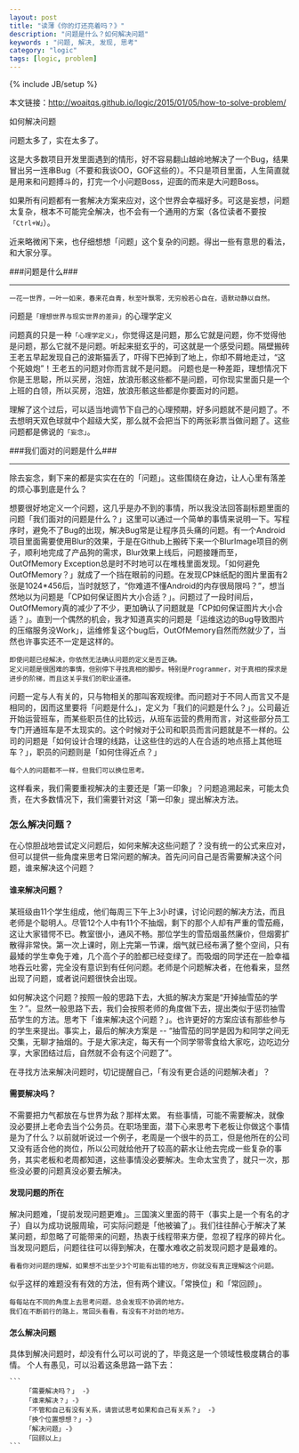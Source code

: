 ```yaml
---
layout: post
title: "读薄《你的灯还亮着吗？》"
description: "问题是什么？如何解决问题"
keywords : "问题, 解决, 发现, 思考"
category: "logic"
tags: [logic, problem]
---
```

{% include JB/setup %}

本文链接：http://woaitqs.github.io/logic/2015/01/05/how-to-solve-problem/

如何解决问题

问题太多了，实在太多了。

这是大多数项目开发里面遇到的情形，好不容易翻山越岭地解决了一个Bug，结果冒出另一连串Bug（不要和我谈OO，GOF这些的）。不只是项目里面，人生简直就是用来和问题搏斗的，打完一个小问题Boss，迎面的而来是大问题Boss。

如果所有问题都有一套解决方案来应对，这个世界会幸福好多。可这是妄想，问题太复杂，根本不可能完全解决，也不会有一个通用的方案（各位读者不要按`「Ctrl+W」`）。

近来略微闲下来，也仔细想想「问题」这个复杂的问题。得出一些有意思的看法，和大家分享。

###问题是什么###

----------

```
一花一世界，一叶一如来，春来花自青，秋至叶飘零，无穷般若心自在，语默动静以自然。 
```

问题是`「理想世界与现实世界的差异」`的心理学定义

问题真的只是一种`「心理学定义」`，你觉得这是问题，那么它就是问题，你不觉得他是问题，那么它就不是问题。听起来挺玄乎的，可这就是一个感受问题。隔壁搬砖王老五早起发现自己的波斯猫丢了，吓得下巴掉到了地上，你却不屑地走过，“这个死娘炮”！王老五的问题对你而言就不是问题。
问题也是一种差距，理想情况下你是王思聪，所以买房，泡妞，放浪形骸这些都不是问题，可你现实里面只是一个上班的白领，所以买房，泡妞，放浪形骸这些都是你要面对的问题。

理解了这个过后，可以适当地调节下自己的心理预期，好多问题就不是问题了。不去想明天双色球就中个超级大奖，那么就不会把当下的两张彩票当做问题了。这些问题都是佛说的`「妄念」`。

###我们面对的问题是什么###

----------

除去妄念，剩下来的都是实实在在的「问题」。这些围绕在身边，让人心里有落差的烦心事到底是什么？

想要很好地定义一个问题，这几乎是办不到的事情，所以我没法回答副标题里面的问题「我们面对的问题是什么？」这里可以通过一个简单的事情来说明一下。写程序时，避免不了Bug的出现，解决Bug常是让程序员头痛的问题。有一个Android项目里面需要使用Blur的效果，于是在Github上搬砖下来一个BlurImage项目的例子，顺利地完成了产品狗的需求，Blur效果上线后，问题接踵而至，OutOfMemory Exception总是时不时地可以在堆栈里面发现。「如何避免OutOfMemory？」就成了一个挡在眼前的问题。在发现CP妹纸配的图片里面有2张是1024*456后，当时就怒了，“你难道不懂Android的内存很局限吗？”，想当然地以为问题是「CP如何保证图片大小合适？」。问题过了一段时间后，OutOfMemory真的减少了不少，更加确认了问题就是「CP如何保证图片大小合适？」。直到一个偶然的机会，我才知道真实的问题是「运维这边的Bug导致图片的压缩服务没Work」，运维修复这个bug后，OutOfMemory自然而然就少了，当然也许事实还不一定是这样的。

```
即使问题已经解决，你依然无法确认问题的定义是否正确。
定义问题是很困难的事情，但别停下寻找真相的脚步。特别是Programmer，对于真相的探求是进步的阶梯，而且这关乎我们的职业道德。
```

问题一定与人有关的，只与物相关的那叫客观规律。而问题对于不同人而言又不是相同的，因而这里要将「问题是什么」，定义为「我们的问题是什么？」。公司最近开始运营班车，而某些职员住的比较远，从班车运营的费用而言，对这些部分员工专门开通班车是不太现实的。这个时候对于公司和职员而言问题就是不一样的。公司的问题是「如何设计合理的线路，让这些住的远的人在合适的地点搭上其他班车？」，职员的问题则是「如何住得近点？」

```
每个人的问题都不一样，但我们可以换位思考。
```
这样看来，我们需要重视解决的主要还是「第一印象」？问题追溯起来，可能太负责，在大多数情况下，我们需要针对这「第一印象」提出解决方法。

### 怎么解决问题？

在心惊胆战地尝试定义问题后，如何来解决这些问题了？没有统一的公式来应对，但可以提供一些角度来思考日常问题的解决。首先问问自己是否需要解决这个问题，谁来解决这个问题？

#### 谁来解决问题？

某班级由11个学生组成，他们每周三下午上3小时课，讨论问题的解决方法，而且老师是个聪明人。尽管12个人中有11个不抽烟，剩下的那个人却有严重的雪茄瘾，这让大家错愕不已。教室很小，通风不畅。那位学生的雪茄烟虽然廉价，但烟雾扩散得非常快。第一次上课时，刚上完第一节课，烟气就已经布满了整个空间，只有最矮的学生幸免于难，几个高个子的脸都已经变绿了。而吸烟的同学还在一脸幸福地吞云吐雾，完全没有意识到有任何问题。老师是个问题解决者，在他看来，显然出现了问题，或者说问题很快会出现。

如何解决这个问题？按照一般的思路下去，大抵的解决方案是“开掉抽雪茄的学生？”。显然一般思路下去，我们会按照老师的角度做下去，提出类似于惩罚抽雪茄学生的方法。思考下「谁来解决这个问题？」。也许更好的方案应该有那些参与的学生来提出。事实上，最后的解决方案是 -- “抽雪茄的同学是因为和同学之间无交集，无聊才抽烟的。于是大家决定，每天有一个同学带零食给大家吃，边吃边分享，大家团结过后，自然就不会有这个问题了”。

在寻找方法来解决问题时，切记提醒自己，「有没有更合适的问题解决者」？

#### 需要解决吗？

不需要把力气都放在与世界为敌？那样太累。
有些事情，可能不需要解决，就像没必要拼上老命去当个公务员。在职场里面，潜下心来思考下老板让你做这个事情是为了什么？以前就听说过一个例子，老周是一个很牛的员工，但是他所在的公司又没有适合他的岗位，所以公司就给他开了较高的薪水让他去完成一些复杂的事务，其实老板和老周都知道，这些事情没必要解决。生命太宝贵了，就只一次，那些没必要的问题真没必要去解决。

#### 发现问题的所在

解决问题难，「提前发现问题更难」。三国演义里面的蒋干（事实上是一个有名的才子）自以为成功说服周瑜，可实际问题是「他被骗了」。我们往往醉心于解决了某某问题，却忽略了可能带来的问题，热衷于线程带来方便，忽视了程序的碎片化。当发现问题后，问题往往可以得到解决，在覆水难收之前发现问题才是最难的。

```
看看你对问题的理解，如果想不出至少3个可能有出错的地方，你就没有真正理解这个问题。
```

似乎这样的难题没有有效的方法，但有两个建议。「常换位」和「常回顾」。

```
每每站在不同的角度上去思考问题，总会发现不协调的地方。
我们在不断前行的路上，常回头看看，有没有不对劲的地方。
```

#### 怎么解决问题

具体到解决问题时，却没有什么可以可说的了，毕竟这是一个领域性极度耦合的事情。
个人有愚见，可以沿着这条思路一路下去：
    
    ```
        「需要解决吗？」 -》
        「谁来解决？」-》
        「不管和自己有没有关系，请尝试思考如果和自己有关系？」 -》
        「换个位置想想？」-》
        「解决问题」-》
        「回顾以上」
    ```
